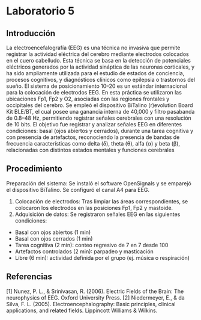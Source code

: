 # Laboratorio 5

## Introducción
La electroencefalografía (EEG) es una técnica no invasiva que permite registrar la actividad eléctrica del cerebro mediante electrodos colocados en el cuero cabelludo. Esta técnica se basa en la detección de potenciales eléctricos generados por la actividad sináptica de las neuronas corticales, y ha sido ampliamente utilizada para el estudio de estados de conciencia, procesos cognitivos, y diagnósticos clínicos como epilepsia o trastornos del sueño.
El sistema de posicionamiento 10–20 es un estándar internacional para la colocación de electrodos EEG. En esta práctica se utilizaron las ubicaciones Fp1, Fp2 y O2, asociadas con las regiones frontales y occipitales del cerebro. Se empleó el dispositivo BiTalino (r)evolution Board Kit BLE/BT, el cual posee una ganancia interna de 40,000 y filtro pasabanda de 0.8–48 Hz, permitiendo registrar señales cerebrales con una resolución de 10 bits.
El objetivo fue registrar y analizar señales EEG en diferentes condiciones: basal (ojos abiertos y cerrados), durante una tarea cognitiva y con presencia de artefactos, reconociendo la presencia de bandas de frecuencia características como delta (δ), theta (θ), alfa (α) y beta (β), relacionadas con distintos estados mentales y funciones cerebrales

## Procedimiento
Preparación del sistema: Se instaló el software OpenSignals y se emparejó el dispositivo BiTalino. Se configuró el canal A4 para EEG.

1. Colocación de electrodos: Tras limpiar las áreas correspondientes, se colocaron los electrodos en las posiciones Fp1, Fp2 y mastoide. 
2. Adquisición de datos: Se registraron señales EEG en las siguientes condiciones:
  - Basal con ojos abiertos (1 min)
  - Basal con ojos cerrados (1 min)
  - Tarea cognitiva (2 min): conteo regresivo de 7 en 7 desde 100
  - Artefactos controlados (2 min): parpadeo y masticación
  - Libre (6 min): actividad definida por el grupo (ej. música o respiración)

## Referencias
[1] Nunez, P. L., & Srinivasan, R. (2006). Electric Fields of the Brain: The neurophysics of EEG. Oxford University Press.
[2] Niedermeyer, E., & da Silva, F. L. (2005). Electroencephalography: Basic principles, clinical applications, and related fields. Lippincott Williams & Wilkins.


